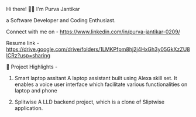 

Hi there! 👋🤓
I'm Purva Jantikar

a Software Developer and Coding Enthusiast.

Connect with me on - https://www.linkedin.com/in/purva-jantikar-0209/

Resume link - https://drive.google.com/drive/folders/1LMKPfpm8hj2j4HxGh3y05GkXzZU8ICRz?usp=sharing

📕 Project Highlights - 

1) Smart laptop assitant 
A laptop assistant built using Alexa skill set. It enables a voice user
interface which facilitate various functionalities on laptop and phone

3) Splitwise
A LLD backend project, which is a clone of Sliptwise application.
